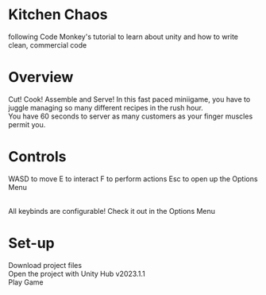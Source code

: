 # Kitchen Chaos
following Code Monkey's tutorial to learn about unity and how to write clean, commercial code

# Overview
Cut! Cook! Assemble and Serve! In this fast paced miniigame, you have to juggle managing so many different recipes in the rush hour. <br>
You have 60 seconds to server as many customers as your finger muscles permit you.

# Controls
WASD to move
E to interact
F to perform actions
Esc to open up the Options Menu <br> <br>

All keybinds are configurable! Check it out in the Options Menu

# Set-up
Download project files <br>
Open the project with Unity Hub v2023.1.1 <br>
Play Game
